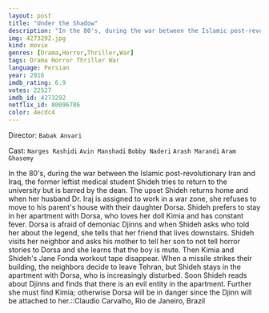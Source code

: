 ```yaml
---
layout: post
title: "Under the Shadow"
description: "In the 80's, during the war between the Islamic post-revolutionary Iran and Iraq, the former leftist medical student Shideh tries to return to the university but is barred by the dean. The upset Shideh returns home and when her husband Dr. Iraj is assigned to work in a war zone, she refuses to move to his parent's house with their daughter Dorsa. Shideh prefers to stay in her apartment with Dorsa, who loves her doll Kimia and has constant fever. Dorsa is afraid of demoniac Djinns and when Shideh asks who told her about the legend, she tells that her .."
img: 4273292.jpg
kind: movie
genres: [Drama,Horror,Thriller,War]
tags: Drama Horror Thriller War 
language: Persian
year: 2016
imdb_rating: 6.9
votes: 22527
imdb_id: 4273292
netflix_id: 80096786
color: 4ecdc4
---
```

Director: `Babak Anvari`  

Cast: `Narges Rashidi` `Avin Manshadi` `Bobby Naderi` `Arash Marandi` `Aram Ghasemy` 

In the 80's, during the war between the Islamic post-revolutionary Iran and Iraq, the former leftist medical student Shideh tries to return to the university but is barred by the dean. The upset Shideh returns home and when her husband Dr. Iraj is assigned to work in a war zone, she refuses to move to his parent's house with their daughter Dorsa. Shideh prefers to stay in her apartment with Dorsa, who loves her doll Kimia and has constant fever. Dorsa is afraid of demoniac Djinns and when Shideh asks who told her about the legend, she tells that her friend that lives downstairs. Shideh visits her neighbor and asks his mother to tell her son to not tell horror stories to Dorsa and she learns that the boy is mute. Then Kimia and Shideh's Jane Fonda workout tape disappear. When a missile strikes their building, the neighbors decide to leave Tehran, but Shideh stays in the apartment with Dorsa, who is increasingly disturbed. Soon Shideh reads about Djinns and finds that there is an evil entity in the apartment. Further she must find Kimia; otherwise Dorsa will be in danger since the Djinn will be attached to her.::Claudio Carvalho, Rio de Janeiro, Brazil